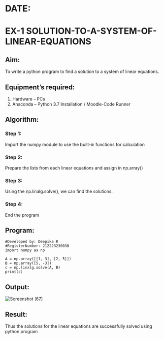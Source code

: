 # DATE:
# EX-1 SOLUTION-TO-A-SYSTEM-OF-LINEAR-EQUATIONS
## Aim:
To write a python program to find a solution to a system of linear equations.
## Equipment’s required:
1. 	Hardware – PCs
2. 	Anaconda – Python 3.7 Installation / Moodle-Code Runner
## Algorithm:
### Step 1: 
Import the numpy module to use the built-in functions for calculation
### Step 2: 
Prepare the lists from each linear equations and assign in np.array()
### Step 3: 
Using the np.linalg.solve(), we can find the solutions.
### Step 4: 
End the program
## Program:
```
#Developed by: Deepika R
#RegisterNumber: 212223230038
import numpy as np

A = np.array([[1, 3], [2, 5]])
B = np.array([5, -3])
c = np.linalg.solve(A, B) 
print(c)
```

## Output:
![Screenshot (67)](https://github.com/user-attachments/assets/38de91b4-c962-49d9-b58f-84aa0f3ce361)

## Result: 
Thus the solutions for the linear equations are successfully solved using python program

